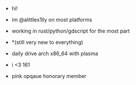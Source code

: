 - hi!
- im @alittles1lly on most platforms

- working in rust/python/gdscript for the most part
- *(still very new to everything)
- daily drive arch x86_64 with plasma

- i <3 161
- pink opqaue honorary member
